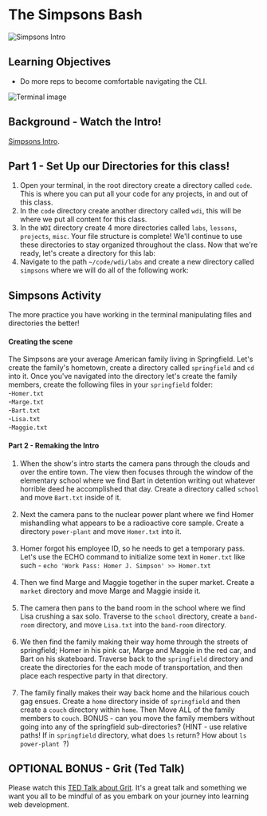 # The Simpsons Bash

![Simpsons Intro](https://media.giphy.com/media/xT5LMSX0VGG2yHh8ek/giphy.gif)

## Learning Objectives

- Do more reps to become comfortable navigating the CLI.

![Terminal image](https://camo.githubusercontent.com/a5b3ba816df436e40d059312f25d388836d8890c/687474703a2f2f706978616261792e636f6d2f7374617469632f75706c6f6164732f70686f746f2f323031332f30372f31332f31332f34312f626173682d3136313338325f3634302e706e67)

## Background - Watch the Intro!
[Simpsons Intro](https://www.youtube.com/watch?v=XNzoJqzA6zM).

## Part 1 - Set Up our Directories for this class!
1. Open your terminal, in the root directory create a directory called `code`.  This is where you can put all your code for any projects, in and out of this class.
2. In the `code` directory create another directory called `wdi`, this will be where we put all content for this class.
3. In the `WDI` directory create 4 more directories called `labs`, `lessons`, `projects`, `misc`.  Your file structure is complete! We'll continue to use these directories to stay organized throughout the class.  Now that we're ready, let's create a directory for this lab:
4. Navigate to the path `~/code/wdi/labs` and create a new directory called `simpsons` where we will do all of the following work:


## Simpsons Activity
The more practice you have working in the terminal manipulating files and directories the better!

#### Creating the scene
The Simpsons are your average American family living in Springfield. Let's create the family's hometown, create a directory called `springfield` and `cd` into it. Once you've navigated into the directory let's create the family members, create the following files in your `springfield` folder:
<br>
-`Homer.txt`<br>
-`Marge.txt`<br>
-`Bart.txt`<br>
-`Lisa.txt`<br>
-`Maggie.txt`<br>

#### Part 2 - Remaking the Intro
1. When the show's intro starts the camera pans through the clouds and over the entire town. The view then focuses through the window of the elementary school where we find Bart in detention writing out whatever horrible deed he accomplished that day. Create a directory called `school` and move `Bart.txt` inside of it.<br><br>
2. Next the camera pans to the nuclear power plant where we find Homer mishandling what appears to be a radioactive core sample. Create a directory `power-plant` and move `Homer.txt` into it.<br><br>
3. Homer forgot his employee ID, so he needs to get a temporary pass. Let's use the ECHO command to initialize some text in `Homer.txt` like such - ` echo 'Work Pass: Homer J. Simpson' >> Homer.txt `<br><br>
4. Then we find Marge and Maggie together in the super market. Create a `market` directory and move Marge and Maggie inside it.<br><br>
5. The camera then pans to the band room in the school where we find Lisa crushing a sax solo. Traverse to the `school` directory, create a `band-room` directory, and move `Lisa.txt` into the `band-room` directory.<br><br>
6. We then find the family making their way home through the streets of springfield; Homer in his pink car, Marge and Maggie in the red car, and Bart on his skateboard. Traverse back to the `springfield` directory and create the directories for the each mode of transportation, and then place each respective party in that directory.<br><br>
7. The family finally makes their way back home and the hilarious couch gag ensues. Create a `home` directory inside of `springfield` and then create a `couch` directory within `home`. Then Move ALL of the family members to `couch`. BONUS - can you move the family members without going into any of the springfield sub-directories? (HINT - use relative paths! If in `springfield` directory, what does ` ls ` return? How about `ls power-plant `?)


## OPTIONAL BONUS - Grit (Ted Talk)
Please watch this [TED Talk about Grit](https://www.ted.com/talks/angela_lee_duckworth_the_key_to_success_grit?language=en). It's a great talk and something we want you all to be mindful of as you embark on your journey into learning web development.
